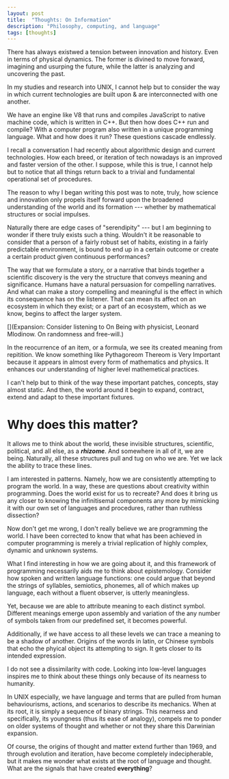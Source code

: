 ```yaml
---
layout: post
title:  "Thoughts: On Information"
description: "Philosophy, computing, and language"
tags: [thoughts]
---
```


There has always existwed a tension between innovation and history. Even in terms
of physical dynamics. The former is divined to move forward, imagining and
usurping the future, while the latter is analyzing and uncovering the past.

In my studies and research into UNIX, I cannot help but to consider the way in
which current technologies are built upon & are interconnected with one another.

We have an engine like V8 that runs and compiles JavaScript to native machine
code, which is written in C++. But then how does C++ run and compile? With
a computer program also written in a unique programming language. What and how
does it run? These questions cascade endlessly.

I recall a conversation I had recently about algorithmic design and current
technologies. How each breed, or iteration of tech nowadays is an improved and
faster version of the other. I suppose, while this is true, I cannot help but
to notice that all things return back to a trivial and fundamental operational
set of procedures.

The reason to why I began writing this post was to note, truly, how science
and innovation only propels itself forward upon the broadened understanding of
the world and its formation --- whether by mathematical structures or social
impulses.

Naturally there are edge cases of "serendipity" --- but I am beginning to wonder
if there truly exists such a thing. Wouldn't it be reasonable to consider that
a person of a fairly robust set of habits, existing in a fairly predictable
environment, is bound to end up in a certain outcome or create a certain product
given continuous performances?

The way that we formulate a story, or a narrative that binds together a
scientific discovery is the very the structure that conveys meaning and
significance. Humans have a natural persuasion for compelling narratives. And
what can make a story compelling and meaningful is the effect in which its
consequence has on the listener. That can mean its affect on an ecosystem in
which they exist; or a part of an ecosystem, which as we know, begins to affect
the larger system.

[](Expansion: Consider listening to On Being with physicist, Leonard Mlodinow.
On randomness and free-will.)

In the reocurrence of an item, or a formula, we see its created meaning from
repitition. We know something like Pythagoreom Thereom is Very Important because
it appears in almost every form of mathematics and physics. It enhances our
understanding of higher level mathemetical practices.

I can't help but to think of the way these important patches, concepts, stay
almost static. And then, the world around it begin to expand, contract, extend
and adapt to these important fixtures.

# Why does this matter?

It allows me to think about the world, these invisible structures, scientific,
political, and all else, as a __*rhizome*__. And somewhere in all of it, we are
being. Naturally, all these structures pull and tug on who we are. Yet we lack
the ability to trace these lines.

I am interested in patterns. Namely, how we are consistently attempting to
program the world. In a way, these are questions about creativity within
programming. Does the world exist for us to recreate? And does it bring us any
closer to knowing the infinitisemal components any more by mimicking it with
our own set of languages and procedures, rather than ruthless dissection?

Now don't get me wrong, I don't really believe we are programming the world. I
have been corrected to know that what has been achieved in computer programming
is merely a trivial replication of highly complex, dynamic and unknown systems.

What I find interesting in how we are going about it, and this framework of
programming necessarily aids me to think about epistemology. Consider how
spoken and written language functions: one could argue that beyond the strings
of syllables, semiotics, phonemes, all of which makes up language, each without
a fluent observer, is utterly meaningless.

Yet, because we are able to attribute meaning to each distinct symbol. Different
meanings emerge upon assembly and variation of the any number of symbols taken
from our predefined set, it becomes powerful.

Additionally, if we have access to all these levels we can trace a meaning to be
a shadow of another. Origins of the words in latin, or Chinese symbols that echo
the phyical object its attempting to sign. It gets closer to its intended
expression.

I do not see a dissimilarity with code. Looking into low-level languages
inspires me to think about these things only because of its nearness to humanity.

In UNIX especially, we have language and terms that are pulled from human
behaviourisms, actions, and scenarios to describe its mechanics. When at its
root, it is simply a sequence of binary strings. This nearness and specifically,
its youngness (thus its ease of analogy), compels me to ponder on older systems of thought and whether or not they share this Darwinian
expansion.

Of course, the origins of thought and matter extend further than 1969, and
through evolution and iteration, have become completely indecipherable, but it
makes me wonder what exists at the root of language and thought. What are the
signals that have created __everything__?
